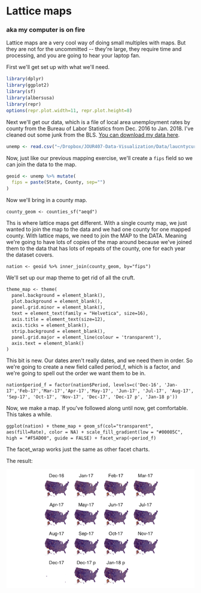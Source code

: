 # Lattice maps
### aka my computer is on fire

Lattice maps are a very cool way of doing small multiples with maps. But they are not for the uncommitted -- they're large, they require time and processing, and you are going to hear your laptop fan.

First we'll get set up with what we'll need.

```r
library(dplyr)
library(ggplot2)
library(sf)
library(albersusa)
library(repr)
options(repr.plot.width=11, repr.plot.height=8)
```
Next we'll get our data, which is a file of local area unemployment rates by county from the Bureau of Labor Statistics from Dec. 2016 to Jan. 2018. I've cleaned out some junk from the BLS. [You can download my data here](https://www.dropbox.com/s/j6qiad39f9l27nl/laucntycur14.csv?dl=0).

```r
unemp <- read.csv("~/Dropbox/JOUR407-Data-Visualization/Data/laucntycur14.csv", colClasses=c("State"="character", "County"="character"))
```

Now, just like our previous mapping exercise, we'll create a `fips` field so we can join the data to the map.

```r
geoid <- unemp %>% mutate(
  fips = paste(State, County, sep="")
)
```

Now we'll bring in a county map.

```
county_geom <- counties_sf("aeqd")
```

Ths is where lattice maps get different. With a single county map, we just wanted to join the map to the data and we had one county for one mapped county. With lattice maps, we need to join the MAP to the DATA. Meaning we're going to have lots of copies of the map around because we've joined them to the data that has lots of repeats of the county, one for each year the dataset covers.

```
nation <- geoid %>% inner_join(county_geom, by="fips")
```
We'll set up our map theme to get rid of all the cruft.

```
theme_map <- theme(
  panel.background = element_blank(),
  plot.background = element_blank(),
  panel.grid.minor = element_blank(),
  text = element_text(family = "Helvetica", size=16),
  axis.title = element_text(size=12),
  axis.ticks = element_blank(),
  strip.background = element_blank(),
  panel.grid.major = element_line(colour = 'transparent'),
  axis.text = element_blank()
)
```

This bit is new. Our dates aren't really dates, and we need them in order. So we're going to create a new field called period_f, which is a factor, and we're going to spell out the order we want them to be in.

```
nation$period_f = factor(nation$Period, levels=c('Dec-16', 'Jan-17','Feb-17','Mar-17','Apr-17','May-17', 'Jun-17', 'Jul-17', 'Aug-17', 'Sep-17', 'Oct-17', 'Nov-17', 'Dec-17', 'Dec-17 p', 'Jan-18 p'))
```

Now, we make a map. If you've followed along until now, get comfortable. This takes a while.

```
ggplot(nation) + theme_map + geom_sf(col="transparent", aes(fill=Rate), color = NA) + scale_fill_gradient(low = "#00005C", high = "#F5AD00", guide = FALSE) + facet_wrap(~period_f)
```

The facet_wrap works just the same as other facet charts.

The result:

!["facet map"](map.png)
